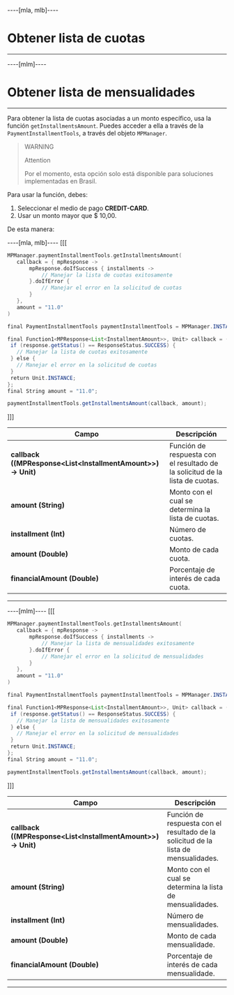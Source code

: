 
----[mla, mlb]---- 
# Obtener lista de cuotas 

------------ 
----[mlm]---- 
# Obtener lista de mensualidades 

------------

Para obtener la lista de cuotas asociadas a un monto específico, usa la función `getInstallmentsAmount`. Puedes acceder a ella a través de la `PaymentInstallmentTools`, a través del objeto `MPManager`.

> WARNING
>
> Attention
>
> Por el momento, esta opción solo está disponible para soluciones implementadas en Brasil.

Para usar la función, debes:

1. Seleccionar el medio de pago **CREDIT-CARD**.
2. Usar un monto mayor que $ 10,00.

De esta manera:

----[mla, mlb]---- 
[[[
```kotlin
MPManager.paymentInstallmentTools.getInstallmentsAmount(
   callback = { mpResponse ->
       mpResponse.doIfSuccess { installments ->
           // Manejar la lista de cuotas exitosamente
       }.doIfError {
           // Manejar el error en la solicitud de cuotas
       }
   },
   amount = "11.0"
)
```
```java
final PaymentInstallmentTools paymentInstallmentTools = MPManager.INSTANCE.getPaymentInstallmentTools();

final Function1<MPResponse<List<InstallmentAmount>>, Unit> callback = (final MPResponse<List<InstallmentAmount>> response) -> {
 if (response.getStatus() == ResponseStatus.SUCCESS) {
   // Manejar la lista de cuotas exitosamente
 } else {
   // Manejar el error en la solicitud de cuotas 
 }
 return Unit.INSTANCE;
};
final String amount = "11.0";

paymentInstallmentTools.getInstallmentsAmount(callback, amount);
```
]]]

|Campo|Descripción|
|---|---|
|**callback ((MPResponse&lt;List&lt;InstallmentAmount&gt;&gt;) -> Unit)**|Función de respuesta con el resultado de la solicitud de la lista de cuotas.|
|**amount (String)**|Monto con el cual se determina la lista de cuotas.|
|**installment (Int)**|Número de cuotas.|
|**amount (Double)**|Monto de cada cuota.|
|**financialAmount (Double)**|Porcentaje de interés de cada cuota.|

------------ 
----[mlm]---- 
[[[
```kotlin
MPManager.paymentInstallmentTools.getInstallmentsAmount(
   callback = { mpResponse ->
       mpResponse.doIfSuccess { installments ->
           // Manejar la lista de mensualidades exitosamente
       }.doIfError {
           // Manejar el error en la solicitud de mensualidades
       }
   },
   amount = "11.0"
)
```
```java
final PaymentInstallmentTools paymentInstallmentTools = MPManager.INSTANCE.getPaymentInstallmentTools();

final Function1<MPResponse<List<InstallmentAmount>>, Unit> callback = (final MPResponse<List<InstallmentAmount>> response) -> {
 if (response.getStatus() == ResponseStatus.SUCCESS) {
   // Manejar la lista de mensualidades exitosamente
 } else {
   // Manejar el error en la solicitud de mensualidades 
 }
 return Unit.INSTANCE;
};
final String amount = "11.0";

paymentInstallmentTools.getInstallmentsAmount(callback, amount);
```
]]]

|Campo|Descripción|
|---|---|
|**callback ((MPResponse&lt;List&lt;InstallmentAmount&gt;&gt;) -> Unit)**|Función de respuesta con el resultado de la solicitud de la lista de mensualidades.|
|**amount (String)**|Monto con el cual se determina la lista de mensualidades.|
|**installment (Int)**|Número de mensualidades.|
|**amount (Double)**|Monto de cada mensualidade.|
|**financialAmount (Double)**|Porcentaje de interés de cada mensualidade.|

------------